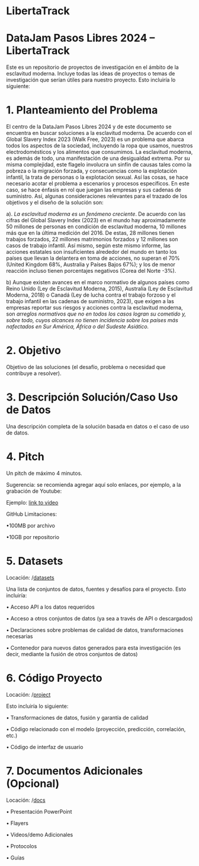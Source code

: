 # LibertaTrack
# DataJam Pasos Libres 2024 – LibertaTrack

Este es un repositorio de proyectos de investigación en el ámbito de la esclavitud moderna. Incluye todas las ideas de proyectos o temas de investigación que serían útiles para nuestro proyecto.
Esto incluiría lo siguiente:

# 1. Planteamiento del Problema

El centro de la DataJam Pasos Libres 2024 y de este documento se encuentra en buscar soluciones a la esclavitud moderna. De acuerdo con el Global Slavery Index 2023 (Walk Free, 2023) es un problema que abarca todos los aspectos de la sociedad, incluyendo la ropa que usamos, nuestros electrodomésticos y los alimentos que consumimos. La esclavitud moderna, es además de todo, una manifestación de una desigualdad extrema. Por su misma complejidad, este flagelo involucra un sinfín de causas tales como la pobreza o la migración forzada, y consecuencias como la explotación infantil, la trata de personas o la explotación
sexual. Así las cosas, se hace necesario acotar el problema a escenarios y procesos específicos. En este caso, se hace énfasis en rol que juegan las empresas y sus cadenas de suministro. Así, algunas consideraciones relevantes para el trazado de los objetivos y el diseño de la solución son: 

a). <em>La esclavitud moderna es un fenómeno creciente</em>. De acuerdo con las cifras del Global Slavery Index (2023) en el mundo hay aproximadamente 50 millones de personas en condición de esclavitud moderna, 10 millones más que en la última medición del 2016. De estas, 28 millones tienen trabajos forzados, 22 millones matrimonios forzados y 12 millones son casos de trabajo infantil. Así mismo, según este mismo informe, las acciones estatales son insuficientes alrededor del mundo en tanto los países que llevan la delantera en toma de acciones, no superan el 70% (United Kingdom 68%, Australia y Países Bajos 67%); y los de menor reacción incluso tienen porcentajes negativos (Corea del Norte -3%). 

b) Aunque existen avances en el marco normativo de algunos países como Reino Unido (Ley de Esclavitud Moderna, 2015), Australia (Ley de Esclavitud Moderna, 2018) o Canadá (Ley de lucha contra el trabajo forzoso y el trabajo infantil en las cadenas de suministro, 2023), que exigen a las empresas reportar sus riesgos y acciones contra la esclavitud moderna, son <em>arreglos normativos que no en todos los casos logran su cometido y, sobre todo, cuyos alcances no tienen incidencia sobre los países más nafectados en Sur América, África o del Sudeste Asiático.</em>


# 2. Objetivo

Objetivo de las soluciones (el desafío, problema o necesidad que contribuye a resolver).

# 3. Descripción Solución/Caso Uso de Datos

Una descripción completa de la solución basada en datos o el caso de uso de datos.

# 4. Pitch

Un pitch de máximo 4 minutos.

Sugerencia: se recomienda agregar aquí solo enlaces, por ejemplo, a la grabación de Youtube:

Ejemplo: [link to video](https://www.youtube.com/watch?v=xUcB90b2HMs&ab_channel=GitHub)

GitHub Limitaciones:

•100MB por archivo

•10GB por repositorio

# 5. Datasets

Locación: /[datasets](https://github.com/DataJam-Pasos-Libres-2024/Project-Template/tree/main/datasets)

Una lista de conjuntos de datos, fuentes y desafíos para el proyecto. Esto incluiría:

•	Acceso API a los datos requeridos

•	Acceso a otros conjuntos de datos (ya sea a través de API o descargados)

•	Declaraciones sobre problemas de calidad de datos, transformaciones necesarias

•	Contenedor para nuevos datos generados para esta investigación (es decir, mediante la fusión de otros conjuntos de datos)

# 6. Código Proyecto

Locación: /[project](https://github.com/DataJam-Pasos-Libres-2024/Project-Template/tree/main/project)

Esto incluiría lo siguiente:

•	Transformaciones de datos, fusión y garantía de calidad

•	Código relacionado con el modelo (proyección, predicción, correlación, etc.)

•	Código de interfaz de usuario

# 7. Documentos Adicionales (Opcional)

Locación: /[docs](https://github.com/DataJam-Pasos-Libres-2024/Project-Template/tree/main/docs)

•	Presentación PowerPoint 

•	Flayers

•	Videos/demo Adicionales

•	Protocolos

•	Guías 
